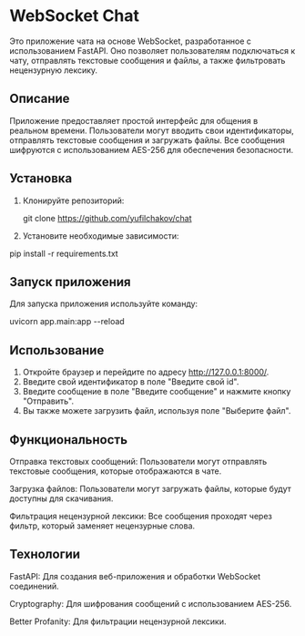 # WebSocket Chat
Это приложение чата на основе WebSocket, разработанное с использованием FastAPI. 
Оно позволяет пользователям подключаться к чату, отправлять текстовые 
сообщения и файлы, а также фильтровать нецензурную лексику.

## Описание
Приложение предоставляет простой интерфейс для общения в реальном времени. 
Пользователи могут вводить свои идентификаторы, отправлять текстовые сообщения и загружать файлы. 
Все сообщения шифруются с использованием AES-256 для обеспечения безопасности.

## Установка
1. Клонируйте репозиторий:

   git clone https://github.com/yufilchakov/chat

2. Установите необходимые зависимости:

  pip install -r requirements.txt

## Запуск приложения
Для запуска приложения используйте команду:

uvicorn app.main:app --reload

## Использование
1. Откройте браузер и перейдите по адресу http://127.0.0.1:8000/.
2. Введите свой идентификатор в поле "Введите свой id".
3. Введите сообщение в поле "Введите сообщение" и нажмите кнопку "Отправить".
4. Вы также можете загрузить файл, используя поле "Выберите файл".

## Функциональность
Отправка текстовых сообщений: Пользователи могут отправлять текстовые сообщения, 
которые отображаются в чате.

Загрузка файлов: Пользователи могут загружать файлы, которые будут доступны для скачивания.

Фильтрация нецензурной лексики: Все сообщения проходят через фильтр, 
который заменяет нецензурные слова.

## Технологии
FastAPI: Для создания веб-приложения и обработки WebSocket соединений.

Cryptography: Для шифрования сообщений с использованием AES-256.

Better Profanity: Для фильтрации нецензурной лексики.